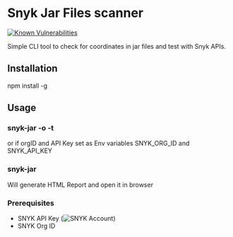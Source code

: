 # Snyk Jar Files scanner
[![Known Vulnerabilities](https://snyk.io/test/github/aarlaud-snyk/snyk-jar-scan/badge.svg)](https://snyk.io/test/github/aarlaud-snyk/snyk-jar-scan)

Simple CLI tool to check for coordinates in jar files and test with Snyk APIs.

## Installation
npm install -g

## Usage
### snyk-jar <jarfolder> -o <organizationID> -t <APIkey>
or if orgID and API Key set as Env variables SNYK_ORG_ID and SNYK_API_KEY
### snyk-jar <jarfolder>

Will generate HTML Report and open it in browser

### Prerequisites
- SNYK API Key (![SNYK Account](https://snyk.io/account))
- SNYK Org ID
